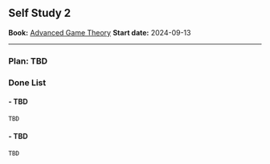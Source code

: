 ## Self Study 2

**Book:** [Advanced Game Theory](https://www.selcukozyurt.com/home/teaching/advanced-game-theory)
**Start date:** 2024-09-13

---
### Plan: TBD
### Done List

#### - TBD
    TBD
    
#### - TBD
    TBD
